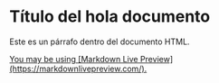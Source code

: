 <!DOCTYPE html>
<html lang="en">
<head>
    <meta charset="UTF-8">
    <meta name="viewport" content="width=device-width, initial-scale=1.0">
</head>
<body>
    <h1>Título del hola documento</h1>
    <p>Este es un párrafo dentro del documento HTML.</p>
<td><a href="[VISITA NUESTRO TWITTER!]"(https://twitter.com/PixelmonenKanto)</a></td>
You may be using [Markdown Live Preview](https://markdownlivepreview.com/).
    
</body>
</html>
